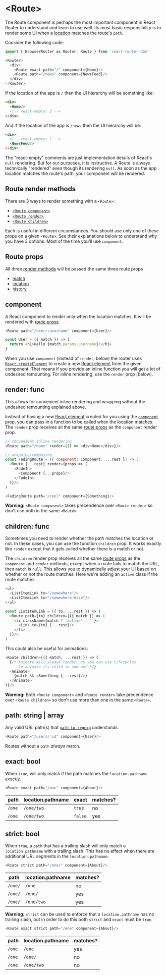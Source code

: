 # &lt;Route>

The Route component is perhaps the most important component in React
Router to understand and learn to use well. Its most basic
responsibility is to render some UI when a [location](./location.md)
matches the route's `path`.

Consider the following code:

```js
import { BrowserRouter as Router, Route } from 'react-router-dom'

<Router>
  <div>
    <Route exact path="/" component={Home}/>
    <Route path="/news" component={NewsFeed}/>
  </div>
</Router>
```

If the location of the app is `/` then the UI hierarchy will be something like:

```html
<div>
  <Home/>
  <!-- react-empty: 2 -->
</div>
```

And if the location of the app is `/news` then the UI hierarchy will be:

```html
<div>
  <!-- react-empty: 1 -->
  <NewsFeed/>
</div>
```

The "react-empty" comments are just implementation details of React's `null` rendering. But for our purposes, it is instructive. A Route is always technically "rendered" even though its rendering `null`. As soon as the app location matches the route's path, your component will be rendered.

## Route render methods

There are 3 ways to render something with a `<Route>`:

- [`<Route component>`](#component-func)
- [`<Route render>`](#render-func)
- [`<Route children>`](#children-func)

Each is useful in different circumstances. You should use only one of these props on a given `<Route>`. See their explanations below to understand why you have 3 options. Most of the time you'll use `component`.

## Route props

All three [render methods](#route-render-methods) will be passed the same three route props

- [match](./match.md)
- [location](./location.md)
- [history](./history.md)

## component

A React component to render only when the location matches. It will be
rendered with [route props](#route-props).

```js
<Route path="/user/:username" component={User}/>

const User = ({ match }) => {
  return <h1>Hello {match.params.username}!</h1>
}
```

When you use `component` (instead of `render`, below) the router uses [`React.createElement`](https://facebook.github.io/react/docs/react-api.html#createelement) to create a new [React element](https://facebook.github.io/react/docs/rendering-elements.html) from the given component. That means if you provide an inline function you will get a lot of undesired remounting. For inline rendering, use the `render` prop (below).

## render: func

This allows for convenient inline rendering and wrapping without the undesired remounting explained above.

Instead of having a new [React element](https://facebook.github.io/react/docs/rendering-elements.html) created for you using the [`component`](#component-func) prop, you can pass in a function to be called when the location matches. The `render` prop receives all the same [route props](#route-props) as the `component` render prop.

```js
// convenient inline rendering
<Route path="/home" render={() => <div>Home</div>}/>

// wrapping/composing
const FadingRoute = ({ component: Component, ...rest }) => (
  <Route {...rest} render={props => (
    <FadeIn>
      <Component {...props}/>
    </FadeIn>
  )}/>
)

<FadingRoute path="/cool" component={Something}/>
```

**Warning:** `<Route component>` takes precendence over `<Route render>` so don't use both in the same `<Route>`.

## children: func

Sometimes you need to render whether the path matches the location or not. In these cases, you can use the function `children` prop. It works exactly like `render` except that it gets called whether there is a match or not.

The `children` render prop receives all the same [route props](#route-props) as the `component` and `render` methods, except when a route fails to match the URL, then `match` is `null`. This allows you to dynamically adjust your UI based on whether or not the route matches. Here we're adding an `active` class if the route matches

```js
<ul>
  <ListItemLink to="/somewhere"/>
  <ListItemLink to="/somewhere-else"/>
</ul>

const ListItemLink = ({ to, ...rest }) => (
  <Route path={to} children={({ match }) => (
    <li className={match ? 'active' : ''}>
      <Link to={to} {...rest}/>
    </li>
  )}/>
)
```

This could also be useful for animations:

```js
<Route children={({ match, ...rest }) => (
  {/* Animate will always render, so you can use lifecycles
      to animate its child in and out */}
  <Animate>
    {match && <Something {...rest}/>}
  </Animate>
)}/>
```

**Warning:** Both `<Route component>` and `<Route render>` take precendence over `<Route children>` so don't use more than one in the same `<Route>`.

## path: string | array

Any valid URL path(s) that [`path-to-regexp`](https://www.npmjs.com/package/path-to-regexp) understands.

```js
<Route path="/users/:id" component={User}/>
```

Routes without a `path` _always_ match.

## exact: bool

When `true`, will only match if the path matches the `location.pathname` _exactly_.

```js
<Route exact path="/one" component={About}/>
```

| path | location.pathname | exact | matches? |   
| --- | --- | --- | --- |   
| `/one`  | `/one/two`  | `true` | no |   
| `/one`  | `/one/two`  | `false` | yes |   

## strict: bool

When `true`, a `path` that has a trailing slash will only match a `location.pathname` with a trailing slash. This has no effect when there are additional URL segments in the `location.pathname`.

```js
<Route strict path="/one/" component={About}/>
```

| path | location.pathname | matches? |
| --- | --- | --- |
| `/one/` | `/one` | no |
| `/one/` | `/one/` | yes |
| `/one/` | `/one/two` | yes |

**Warning:** `strict` can be used to enforce that a `location.pathname` has no trailing slash, but in order to do this both `strict` and `exact` must be `true`.

```js
<Route exact strict path="/one" component={About}/>
```

| path | location.pathname | matches? |
| --- | --- | --- |
| `/one` | `/one` | yes |
| `/one` | `/one/` | no |
| `/one` | `/one/two` | no |
